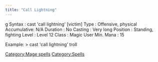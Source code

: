 ```yaml
---
title: "Call Lightning"
---
```


<nowiki>g Syntax : cast 'call lightning' \[victim\] Type : Offensive,
physical Accumulative: N/A Duration : No Casting : Very long Position :
Standing, fighting Level : Level 12 Class : Magic User Min. Mana : 15

</pre>

Example: \> cast 'call lightning' troll

[Category:Mage spells](Category:Mage_spells "wikilink")
[Category:Spells](Category:Spells "wikilink")